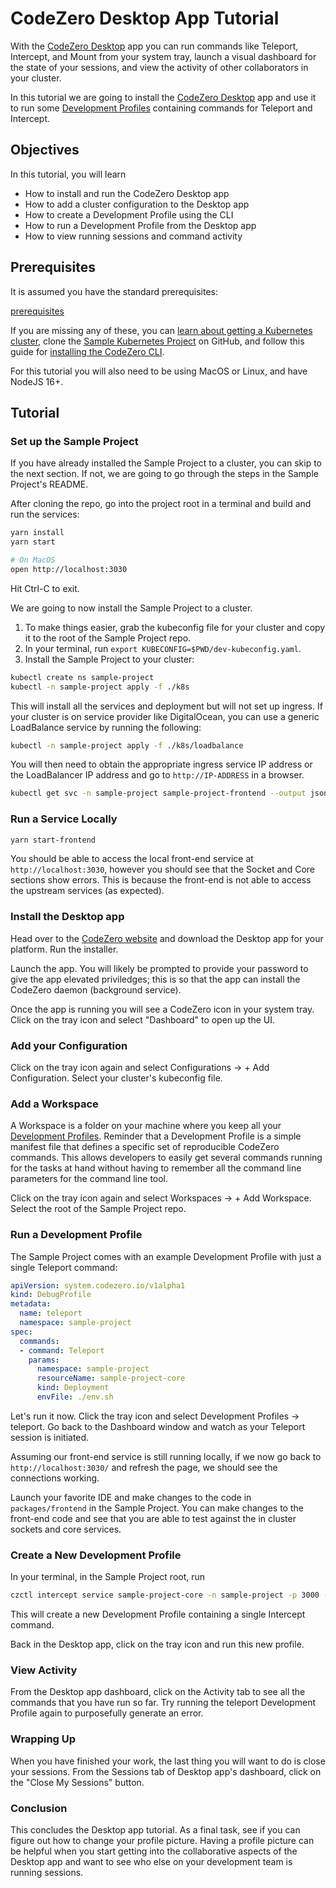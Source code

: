 # CodeZero Desktop App Tutorial

With the [CodeZero Desktop](https://codezero.io/platform/desktop) app you can run commands like Teleport, Intercept, and Mount from your system tray, launch a visual dashboard for the state of your sessions, and view the activity of other collaborators in your cluster.

In this tutorial we are going to install the [CodeZero Desktop](https://codezero.io/platform/desktop) app and use it to run some [Development Profiles](/concepts/profiles) containing commands for Teleport and Intercept.

## Objectives

In this tutorial, you will learn

* How to install and run the CodeZero Desktop app
* How to add a cluster configuration to the Desktop app
* How to create a Development Profile using the CLI
* How to run a Development Profile from the Desktop app
* How to view running sessions and command activity

## Prerequisites

It is assumed you have the standard prerequisites:

[prerequisites](_fragments/prerequisites.md ':include')

If you are missing any of these, you can [learn about getting a Kubernetes cluster](guides/kubernetes-quickstart), clone the [Sample Kubernetes Project](https://github.com/c6o/sample-project) on GitHub, and follow this guide for [installing the CodeZero CLI](/guides/installing).

For this tutorial you will also need to be using MacOS or Linux, and have NodeJS 16+.

## Tutorial

### Set up the Sample Project

If you have already installed the Sample Project to a cluster, you can skip to the next section. If not, we are going to go through the steps in the Sample Project's README.

After cloning the repo, go into the project root in a terminal and build and run the services:

```bash
yarn install
yarn start

# On MacOS
open http://localhost:3030
```

Hit Ctrl-C to exit.

We are going to now install the Sample Project to a cluster.

1. To make things easier, grab the kubeconfig file for your cluster and copy it to the root of the Sample Project repo.
1. In your terminal, run `export KUBECONFIG=$PWD/dev-kubeconfig.yaml`.
1. Install the Sample Project to your cluster:

```bash
kubectl create ns sample-project
kubectl -n sample-project apply -f ./k8s
```

This will install all the services and deployment but will not set up ingress. If your cluster is on service provider like DigitalOcean, you can use a generic LoadBalance service by running the following:

```bash
kubectl -n sample-project apply -f ./k8s/loadbalance
```

You will then need to obtain the appropriate ingress service IP address or the LoadBalancer IP address and go to `http://IP-ADDRESS` in a browser.

```bash
kubectl get svc -n sample-project sample-project-frontend --output jsonpath='{.status.loadBalancer.ingress[0].ip}'
```

### Run a Service Locally

```bash
yarn start-frontend
```

You should be able to access the local front-end service at `http://localhost:3030`, however you should see that the Socket and Core sections show errors. This is because the front-end is not able to access the upstream services (as expected).

### Install the Desktop app

Head over to the [CodeZero website](https://codezero.io/platform/desktop) and download the Desktop app for your platform. Run the installer.

Launch the app. You will likely be prompted to provide your password to give the app elevated priviledges; this is so that the app can install the CodeZero daemon (background service).

Once the app is running you will see a CodeZero icon in your system tray. Click on the tray icon and select "Dashboard" to open up the UI.

### Add your Configuration

Click on the tray icon again and select Configurations -> + Add Configuration. Select your cluster's kubeconfig file.

### Add a Workspace

A Workspace is a folder on your machine where you keep all your [Development Profiles](/concepts/profiles). Reminder that a Development Profile is a simple manifest file that defines a specific set of reproducible CodeZero commands. This allows developers to easily get several commands running for the tasks at hand without having to remember all the command line parameters for the command line tool.

Click on the tray icon again and select Workspaces -> + Add Workspace. Select the root of the Sample Project repo.

### Run a Development Profile

The Sample Project comes with an example Development Profile with just a single Teleport command:

```yaml
apiVersion: system.codezero.io/v1alpha1
kind: DebugProfile
metadata:
  name: teleport
  namespace: sample-project
spec:
  commands:
  - command: Teleport
    params:
      namespace: sample-project
      resourceName: sample-project-core
      kind: Deployment
      envFile: ./env.sh
```

Let's run it now. Click the tray icon and select Development Profiles -> teleport. Go back to the Dashboard window and watch as your Teleport session is initiated.

Assuming our front-end service is still running locally, if we now go back to `http://localhost:3030/` and refresh the page, we should see the connections working.

Launch your favorite IDE and make changes to the code in `packages/frontend` in the Sample Project. You can make changes to the front-end code and see that you are able to test against the in cluster sockets and core services.

### Create a New Development Profile

In your terminal, in the Sample Project root, run

```bash
czctl intercept service sample-project-core -n sample-project -p 3000 --save-profile test-intercept-profile
```

This will create a new Development Profile containing a single Intercept command.

Back in the Desktop app, click on the tray icon and run this new profile.

### View Activity

From the Desktop app dashboard, click on the Activity tab to see all the commands that you have run so far. Try running the teleport Development Profile again to purposefully generate an error.

### Wrapping Up

When you have finished your work, the last thing you will want to do is close your sessions. From the Sessions tab of Desktop app's dashboard, click on the "Close My Sessions" button.

### Conclusion

This concludes the Desktop app tutorial. As a final task, see if you can figure out how to change your profile picture. Having a profile picture can be helpful when you start getting into the collaborative aspects of the Desktop app and want to see who else on your development team is running sessions.
